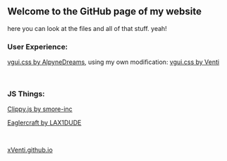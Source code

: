 ## Welcome to the GitHub page of my website

here you can look at the files and all of that stuff. yeah!

### User Experience: 

[vgui.css by AlpyneDreams](https://github.com/AlpyneDreams/vgui.css), using my own modification: [vgui.css by Venti](https://github.com/xVenti/vgui.css)

 
 

### JS Things: 

[Clippy.js by smore-inc](https://github.com/smore-inc/clippy.js)

[Eaglercraft by LAX1DUDE](https://github.com/LAX1DUDE/eaglercraft)

 
 

[xVenti.github.io](https://xventi.github.io/)
